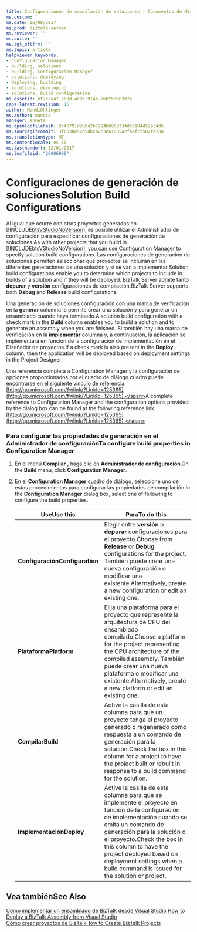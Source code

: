 ```yaml
---
title: Configuraciones de compilación de soluciones | Documentos de Microsoft
ms.custom: ''
ms.date: 06/08/2017
ms.prod: biztalk-server
ms.reviewer: ''
ms.suite: ''
ms.tgt_pltfrm: ''
ms.topic: article
helpviewer_keywords:
- Configuration Manager
- building, solutions
- building, Configuration Manager
- solutions, deploying
- deploying, building
- solutions, developing
- solutions, build configuration
ms.assetid: 6f2cce47-388d-4c93-9146-768f53b8207e
caps.latest.revision: 15
author: MandiOhlinger
ms.author: mandia
manager: anneta
ms.openlocfilehash: 9c48791d26842b7224bb950334d6b184452a54d6
ms.sourcegitcommit: 3fc338e52d5dbca2c3ea1685a2faafc7582fe23a
ms.translationtype: MT
ms.contentlocale: es-ES
ms.lasthandoff: 12/01/2017
ms.locfileid: "26006909"
---
```

# <a name="solution-build-configurations"></a><span data-ttu-id="ae442-102">Configuraciones de generación de soluciones</span><span class="sxs-lookup"><span data-stu-id="ae442-102">Solution Build Configurations</span></span>
<span data-ttu-id="ae442-103">Al igual que ocurre con otros proyectos generados en [!INCLUDE[btsVStudioNoVersion](../includes/btsvstudionoversion-md.md)], es posible utilizar el Administrador de configuración para especificar configuraciones de generación de soluciones.</span><span class="sxs-lookup"><span data-stu-id="ae442-103">As with other projects that you build in [!INCLUDE[btsVStudioNoVersion](../includes/btsvstudionoversion-md.md)], you can use Configuration Manager to specify solution build configurations.</span></span> <span data-ttu-id="ae442-104">Las configuraciones de generación de soluciones permiten seleccionar qué proyectos se incluirán en las diferentes generaciones de una solución y si se van a implementar.</span><span class="sxs-lookup"><span data-stu-id="ae442-104">Solution build configurations enable you to determine which projects to include in builds of a solution and if they will be deployed.</span></span> <span data-ttu-id="ae442-105">BizTalk Server admite tanto **depurar** y **versión** configuraciones de compilación.</span><span class="sxs-lookup"><span data-stu-id="ae442-105">BizTalk Server supports both **Debug** and **Release** build configurations.</span></span>  
  
 <span data-ttu-id="ae442-106">Una generación de soluciones configuración con una marca de verificación en la **generar** columna le permite crear una solución y para generar un ensamblado cuando haya terminado.</span><span class="sxs-lookup"><span data-stu-id="ae442-106">A solution build configuration with a check mark in the **Build** column enables you to build a solution and to generate an assembly when you are finished.</span></span> <span data-ttu-id="ae442-107">Si también hay una marca de verificación en la **implementar** columna y, a continuación, la aplicación se implementará en función de la configuración de implementación en el Diseñador de proyectos.</span><span class="sxs-lookup"><span data-stu-id="ae442-107">If a check mark is also present in the **Deploy** column, then the application will be deployed based on deployment settings in the Project Designer.</span></span>  
  
 <span data-ttu-id="ae442-108">Una referencia completa a Configuration Manager y la configuración de opciones proporcionados por el cuadro de diálogo cuadro puede encontrarse en el siguiente vínculo de referencia: [http://go.microsoft.com/fwlink/?LinkId=125365](http://go.microsoft.com/fwlink/?LinkId=125365).</span><span class="sxs-lookup"><span data-stu-id="ae442-108">A complete reference to Configuration Manager and the configuration options provided by the dialog box can be found at the following reference link: [http://go.microsoft.com/fwlink/?LinkId=125365](http://go.microsoft.com/fwlink/?LinkId=125365).</span></span>  
  
### <a name="to-configure-build-properties-in-configuration-manager"></a><span data-ttu-id="ae442-109">Para configurar las propiedades de generación en el Administrador de configuración</span><span class="sxs-lookup"><span data-stu-id="ae442-109">To configure build properties in Configuration Manager</span></span>  
  
1.  <span data-ttu-id="ae442-110">En el menú **Compilar** , haga clic en **Administrador de configuración**.</span><span class="sxs-lookup"><span data-stu-id="ae442-110">On the **Build** menu, click **Configuration Manager**.</span></span>  
  
2.  <span data-ttu-id="ae442-111">En el **Configuration Manager** cuadro de diálogo, seleccione uno de estos procedimientos para configurar las propiedades de compilación.</span><span class="sxs-lookup"><span data-stu-id="ae442-111">In the **Configuration Manager** dialog box, select one of following to configure the build properties.</span></span>  
  
    |<span data-ttu-id="ae442-112">Use</span><span class="sxs-lookup"><span data-stu-id="ae442-112">Use this</span></span>|<span data-ttu-id="ae442-113">Para</span><span class="sxs-lookup"><span data-stu-id="ae442-113">To do this</span></span>|  
    |--------------|----------------|  
    |<span data-ttu-id="ae442-114">**Configuración**</span><span class="sxs-lookup"><span data-stu-id="ae442-114">**Configuration**</span></span>|<span data-ttu-id="ae442-115">Elegir entre **versión** o **depurar** configuraciones para el proyecto.</span><span class="sxs-lookup"><span data-stu-id="ae442-115">Choose from **Release** or **Debug** configurations for the project.</span></span> <span data-ttu-id="ae442-116">También puede crear una nueva configuración o modificar una existente.</span><span class="sxs-lookup"><span data-stu-id="ae442-116">Alternatively, create a new configuration or edit an existing one.</span></span>|  
    |<span data-ttu-id="ae442-117">**Plataforma**</span><span class="sxs-lookup"><span data-stu-id="ae442-117">**Platform**</span></span>|<span data-ttu-id="ae442-118">Elija una plataforma para el proyecto que represente la arquitectura de CPU del ensamblado compilado.</span><span class="sxs-lookup"><span data-stu-id="ae442-118">Choose a platform for the project representing the CPU architecture of the compiled assembly.</span></span> <span data-ttu-id="ae442-119">También puede crear una nueva plataforma o modificar una existente.</span><span class="sxs-lookup"><span data-stu-id="ae442-119">Alternatively, create a new platform or edit an existing one.</span></span>|  
    |<span data-ttu-id="ae442-120">**Compilar**</span><span class="sxs-lookup"><span data-stu-id="ae442-120">**Build**</span></span>|<span data-ttu-id="ae442-121">Active la casilla de esta columna para que un proyecto tenga el proyecto generado o regenerado como respuesta a un comando de generación para la solución.</span><span class="sxs-lookup"><span data-stu-id="ae442-121">Check the box in this column for a project to have the project built or rebuilt in response to a build command for the solution.</span></span>|  
    |<span data-ttu-id="ae442-122">**Implementación**</span><span class="sxs-lookup"><span data-stu-id="ae442-122">**Deploy**</span></span>|<span data-ttu-id="ae442-123">Active la casilla de esta columna para que se implemente el proyecto en función de la configuración de implementación cuando se emita un comando de generación para la solución o el proyecto.</span><span class="sxs-lookup"><span data-stu-id="ae442-123">Check the box in this column to have the project deployed based on deployment settings when a build command is issued for the solution or project.</span></span>|  
  
## <a name="see-also"></a><span data-ttu-id="ae442-124">Vea también</span><span class="sxs-lookup"><span data-stu-id="ae442-124">See Also</span></span>  
 <span data-ttu-id="ae442-125">[Cómo implementar un ensamblado de BizTalk desde Visual Studio](../core/how-to-deploy-a-biztalk-assembly-from-visual-studio.md) </span><span class="sxs-lookup"><span data-stu-id="ae442-125">[How to Deploy a BizTalk Assembly from Visual Studio](../core/how-to-deploy-a-biztalk-assembly-from-visual-studio.md) </span></span>  
 [<span data-ttu-id="ae442-126">Cómo crear proyectos de BizTalk</span><span class="sxs-lookup"><span data-stu-id="ae442-126">How to Create BizTalk Projects</span></span>](../core/how-to-create-biztalk-projects.md)